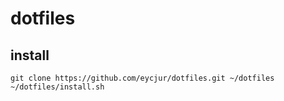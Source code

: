 # dotfiles

## install

```shell
git clone https://github.com/eycjur/dotfiles.git ~/dotfiles
~/dotfiles/install.sh
```
